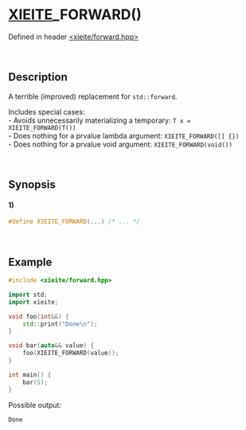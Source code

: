 # [XIEITE](../../macros.md)\_FORWARD\(\)
Defined in header [<xieite/forward.hpp>](../../../include/xieite/forward.hpp)

&nbsp;

## Description
A terrible (improved) replacement for `std::forward`.

Includes special cases:  
\- Avoids unnecessarily materializing a temporary: `T x = XIEITE_FORWARD(T())`  
\- Does nothing for a prvalue lambda argument: `XIEITE_FORWARD([] {})`  
\- Does nothing for a prvalue void argument: `XIEITE_FORWARD(void())`

&nbsp;

## Synopsis
#### 1)
```cpp
#define XIEITE_FORWARD(...) /* ... */
```

&nbsp;

## Example
```cpp
#include <xieite/forward.hpp>

import std;
import xieite;

void foo(int&&) {
    std::print("Done\n");
}

void bar(auto&& value) {
    foo(XIEITE_FORWARD(value));
}

int main() {
    bar(5);
}
```
Possible output:
```
Done
```
